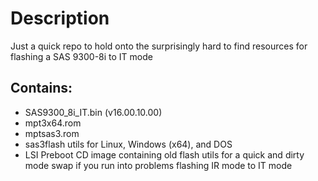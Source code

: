 # Description
Just a quick repo to hold onto the surprisingly hard to find resources for flashing a SAS 9300-8i to IT mode

## Contains:
- SAS9300_8i_IT.bin (v16.00.10.00)
- mpt3x64.rom
- mptsas3.rom
- sas3flash utils for Linux, Windows (x64), and DOS
- LSI Preboot CD image containing old flash utils for a quick and dirty mode swap if you run into problems flashing IR mode to IT mode
